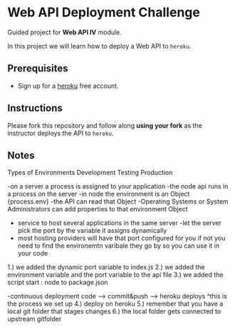 # Web API Deployment Challenge

Guided project for **Web API IV** module.

In this project we will learn how to deploy a Web API to `heroku`.

## Prerequisites

- Sign up for a [heroku](https://www.heroku.com/) free account.

## Instructions

Please fork this repository and follow along **using your fork** as the instructor deploys the API to `heroku`.

## Notes

Types of Environments
Development
Testing
Production

-on a server a process is assigned to your application
-the node api runs in a process on the server
-in node the environment is an Object {process.env}
-the API can read that Object
-Operating Systems or System Administrators can add properties to that environment Object
- service to host several applications in the same server
-let the server pick the port by the variable it assigns dynamically
- most hosting providers will have that port configured for you if not you need to find the environemtn varibale they go by so you can use it in your code


1.) we added the dynamic port variable to index.js
2.) we added the environment variable  and the port variable to the api file
3.) we added the script start : node to package.json

-continuous deployment
code --> commit&push --> heroku deploys
                      ^this is the process we set up
4.) deploy on heroku
5.) remember that you have a local git folder that stages changes
6.) the local folder gets connected to upstream gitfolder